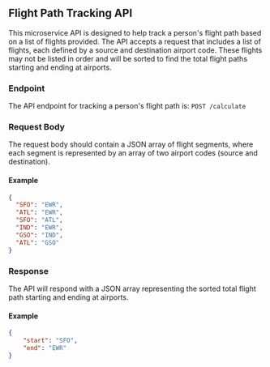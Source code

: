 
## Flight Path Tracking API

This microservice API is designed to help track a person's flight path based on a list of flights provided. The API accepts a request that includes a list of flights, each defined by a source and destination airport code. These flights may not be listed in order and will be sorted to find the total flight paths starting and ending at airports.

### Endpoint

The API endpoint for tracking a person's flight path is:
```POST /calculate```

### Request Body

The request body should contain a JSON array of flight segments, where each segment is represented by an array of two airport codes (source and destination).

#### Example

```json
{
  "SFO": "EWR",
  "ATL": "EWR",
  "SFO": "ATL",
  "IND": "EWR",
  "GSO": "IND",
  "ATL": "GSO"
}
```

### Response

The API will respond with a JSON array representing the sorted total flight path starting and ending at airports.

#### Example

```json
{
    "start": "SFO",
    "end": "EWR"
}
```